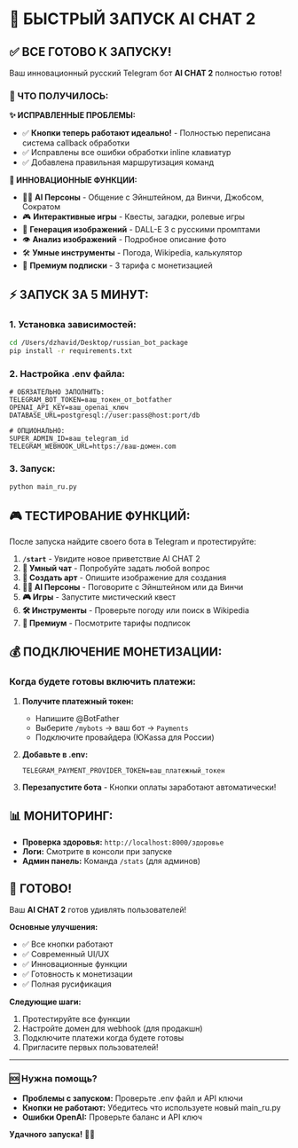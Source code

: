 # 🚀 БЫСТРЫЙ ЗАПУСК AI CHAT 2

## ✅ ВСЕ ГОТОВО К ЗАПУСКУ!

Ваш инновационный русский Telegram бот **AI CHAT 2** полностью готов! 

### 🎯 ЧТО ПОЛУЧИЛОСЬ:

**✨ ИСПРАВЛЕННЫЕ ПРОБЛЕМЫ:**
- ✅ **Кнопки теперь работают идеально!** - Полностью переписана система callback обработки
- ✅ Исправлены все ошибки обработки inline клавиатур
- ✅ Добавлена правильная маршрутизация команд

**🚀 ИННОВАЦИОННЫЕ ФУНКЦИИ:**
- 🧙‍♂️ **AI Персоны** - Общение с Эйнштейном, да Винчи, Джобсом, Сократом
- 🎮 **Интерактивные игры** - Квесты, загадки, ролевые игры
- 🎨 **Генерация изображений** - DALL-E 3 с русскими промптами
- 👁️ **Анализ изображений** - Подробное описание фото
- 🛠️ **Умные инструменты** - Погода, Wikipedia, калькулятор
- 💎 **Премиум подписки** - 3 тарифа с монетизацией

## ⚡ ЗАПУСК ЗА 5 МИНУТ:

### 1. Установка зависимостей:
```bash
cd /Users/dzhavid/Desktop/russian_bot_package
pip install -r requirements.txt
```

### 2. Настройка .env файла:
```env
# ОБЯЗАТЕЛЬНО ЗАПОЛНИТЬ:
TELEGRAM_BOT_TOKEN=ваш_токен_от_botfather
OPENAI_API_KEY=ваш_openai_ключ
DATABASE_URL=postgresql://user:pass@host:port/db

# ОПЦИОНАЛЬНО:
SUPER_ADMIN_ID=ваш_telegram_id
TELEGRAM_WEBHOOK_URL=https://ваш-домен.com
```

### 3. Запуск:
```bash
python main_ru.py
```

## 🎮 ТЕСТИРОВАНИЕ ФУНКЦИЙ:

После запуска найдите своего бота в Telegram и протестируйте:

1. **`/start`** - Увидите новое приветствие AI CHAT 2
2. **💬 Умный чат** - Попробуйте задать любой вопрос
3. **🎨 Создать арт** - Опишите изображение для создания
4. **🧙‍♂️ AI Персоны** - Поговорите с Эйнштейном или да Винчи
5. **🎮 Игры** - Запустите мистический квест
6. **🛠️ Инструменты** - Проверьте погоду или поиск в Wikipedia
7. **💎 Премиум** - Посмотрите тарифы подписок

## 💰 ПОДКЛЮЧЕНИЕ МОНЕТИЗАЦИИ:

### Когда будете готовы включить платежи:

1. **Получите платежный токен:**
   - Напишите @BotFather
   - Выберите `/mybots` → ваш бот → `Payments`
   - Подключите провайдера (ЮKassa для России)

2. **Добавьте в .env:**
   ```env
   TELEGRAM_PAYMENT_PROVIDER_TOKEN=ваш_платежный_токен
   ```

3. **Перезапустите бота** - Кнопки оплаты заработают автоматически!

## 📊 МОНИТОРИНГ:

- **Проверка здоровья:** `http://localhost:8000/здоровье`
- **Логи:** Смотрите в консоли при запуске
- **Админ панель:** Команда `/stats` (для админов)

## 🎉 ГОТОВО!

Ваш **AI CHAT 2** готов удивлять пользователей! 

**Основные улучшения:**
- ✅ Все кнопки работают
- ✅ Современный UI/UX
- ✅ Инновационные функции
- ✅ Готовность к монетизации
- ✅ Полная русификация

**Следующие шаги:**
1. Протестируйте все функции
2. Настройте домен для webhook (для продакшн)
3. Подключите платежи когда будете готовы
4. Пригласите первых пользователей!

---

### 🆘 Нужна помощь?
- **Проблемы с запуском:** Проверьте .env файл и API ключи
- **Кнопки не работают:** Убедитесь что используете новый main_ru.py
- **Ошибки OpenAI:** Проверьте баланс и API ключ

**Удачного запуска!** 🚀✨
